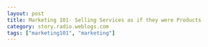 ```yaml
---
layout: post
title: Marketing 101- Selling Services as if they were Products
category: story.radio.weblogs.com
tags: ["marketing101", "marketing"]
---
```

<head>
<meta http-equiv="Content-Type" content="text/html; charset=UTF-8">
    <meta http-equiv="Expires" content="Mon, 01 Jan 1990 01:00:00 GMT">
    <title>Marketing 101: Selling Services as if they were Products</title>
    <style type="text/css">
      body {
        margin-top: 0px;
        margin-left: 0px;
        margin-right: 0px;
        margin-bottom: 0px;
        }

      body, td, p {
        font-family: verdana, sans-serif;
        font-size: 90%;
        }

      h2 { 
        font-family: Verdana, Arial, Helvetica, sans-serif; font-size: 24px; font-weight: bold
        }
      .header {
        font-family: Verdana, Arial, Helvetica, sans-serif; font-size: 40px; font-weight: bold
        }
      .realsmall {
        font-family: Verdana, Arial, Helvetica, sans-serif; font-size: 9px;
        }
      .small {
        font-family: Verdana, Arial, Helvetica, sans-serif; font-size: 10px;
        }
      </style>
    </head>

| 

 |

| ![](http://radio.weblogs.com/0103807/images/trans60x60.gif)  
 | Last updated: 6/16/2002; 10:21:40 AM  
 | ![](http://radio.weblogs.com/0103807/images/trans60x60.gif) |

| ![](http://radio.weblogs.com/0103807/images/trans60x1.gif)  
 | 

<font size="+3"><b><a href="http://radio.weblogs.com/0103807/" style="color:black; text-decoration:none">The FuzzyBlog!</a></b></font>  
_Marketing 101. Consulting 101. PHP Consulting. Random geeky stuff. I Blog Therefore I Am._

<font size="+1"><b>Marketing 101: Selling Services as if they were Products</b></font>

With the number of people that are currently out of work (and it's nowhere near as good as the government wants us to believe), I get email from every day -- and from every country -- about people wanting to consult and not knowing quote how to do it.&nbsp; In this article I'm going to talk about "Selling Services As If They Were Products".&nbsp; This is a marketing technique which lets consulting services be sold more effectively.&nbsp; I've been doing this, with moderate success, since 1992 and I've always been pleased with the results.

### Understand the Customer's Viewpoint: Services Versus Products

The first thing to understand about purchasing something is that it involves **risk**.&nbsp; If it's a software product then the risks are something like these:

- It might not work 
- It would take time 
- It might lose data 

Now with services, the risk is different.&nbsp; The risk is more one that is perceived by the customer than actual.&nbsp; For example, the customer sees a consultant and some of the following questions come to mind, either explicitly or implicitly:

- What can he do for me? 
- What does it cost? 
- What do I take away from it?

Now, whenever a customer has questions, those questions are **disincentives** to purchase -- they make the customer NOT want to purchase.&nbsp; If the customer has too many questions then he or she just won't purchase.&nbsp; And, in my mind, three questions is too many.&nbsp; That's three separate opportunities a customer has to not spend money with you.&nbsp; You just don't want that.

### Productizing a Service

As you can probably guess, my solution is to "productize" a service offering.&nbsp; This means taking whatever service you offer and making a product out of it.&nbsp; This brings up the obvious question -- when everything is so often just bits anyway, what's the difference between services and products?&nbsp; Here's my take on it:

1. Products are clearly defined -- there is a "spec" for a product in the form of product literature.&nbsp; Good product literature goes a long way towards making customers feel better about purchasing a product.&nbsp; And you can do product literature for services too (examples below).   
2. Pricing is clear -- there certainly are products where pricing isn't clear.&nbsp; But, by and large, most products have clear pricing models that can be understood.&nbsp; There is no reason why you can't set a price for a service offering, and not lose money on it --- if your "spec" is clear.&nbsp; This means that your "product literature" for the service has to spell out the terms of your offering.   
3. There's a take away -- this is very important to a customer.&nbsp; Having something tangible, be it code, a report, a signed off set of bugs, an mp3 file (see below, I'm getting to it) makes people feel good and it validates the overall transaction.   
4. Products are easy to purchase -- this is really, really important.&nbsp; Everyone is so busy today that if you don't make the purchasing process just plain drop dead easy for your service then it's not going to happen.&nbsp; 

### Examples

I'm going to illustrate this with a practical, real world example (this&nbsp;service actually exists).&nbsp; I'm not certain if my description of how they got started is or isn't correct but it's plausible.&nbsp; Let's say you were an experienced open source programmer in PHP.&nbsp; There is always a market for technical support.&nbsp; You set up a web site and focus not on big support contracts but on providing support via email, AOL Instant Messenger, Jabber, etc.&nbsp; And you charge $26.95 per month.&nbsp; This web site actually exists, [www.phphelpdesk.com](http://www.phphelpdesk.com/), and they really meet all the criteria:

1. Pretty good web site for product literature.   
2. Clear pricing.   
3. Take away (solved problems / example code).   
4. Easy to purchase (they could really do better here).

They seem to do a really good job.&nbsp; I don't think there is a Python help desk.&nbsp; Anyone out there want to run with this?

### Conclusion

Selling services as products isn't a panacea -- it tends to lower the price and that can be bad.&nbsp; The real benefit though is that not only does it make it easier for customers to purchase from you, it also gets people used to purchasing from you.&nbsp; One thing that you can generally count on is that once people purchase from you once, if you do a good job, they are much more likely to purchase again.&nbsp; The reason for this is that having let them "sample from the menu with an appetizer" they are better prepared to hire you for bigger projects i.e. "the full meal".

### Postscript: Putting My Money Where My Mouth Is

If there's anything in this world that's just plain annoying,&nbsp;it's when consultants pontificate about things but never, ever follow through.&nbsp; That's just wrong.&nbsp; So here's my new "service as product":

**Marketing 101: The One Hour Crash Consult**.&nbsp;

**Product Literature:**

See [http://www.fuzzygroup.com/services/marketing101/onehour/](http://www.fuzzygroup.com/services/marketing101/onehour/)

**Quick Description:**

Looking for marketing help for your high tech product or service?&nbsp; Email me or IM me and we'll set up a scheduled 1 hour voice call&nbsp;to discuss your situation.&nbsp; Let me know your website url in advance and I'll make sure that I'm up to speed so you don't have to educate me.&nbsp; Not in the U.S.?&nbsp; If you have a high speed connection then we can use Yahoo Messenger.&nbsp; I did a two hour call last week to Hong Kong and it worked pretty much flawlessly.&nbsp; And it's free.

**Price:**

Normally $100 U.S. but $60 U.S. for bloggers if you mention this article.&nbsp; Offer valid through September, 2002.&nbsp; Sign up for six sessions for $300 (that's one session for free!).

**Pay By:**

Amazon Tip Jar or PayPal.

**What do I Take Away?**

I'll record the whole session as an MP3 file and let you download it afterwards.&nbsp; You can then give this MP3 file to your inhouse marketing staff rather than worrying about taking notes, etc.&nbsp; This is a great way to informally capture knowledge.

**Question You're Thinking But Don't Want to Ask:**

Does this mean that you won't answer emails any longer?&nbsp; Nope.&nbsp; I know quite well that this isn't for everyone but I suspect that it will be useful for some.&nbsp; The benefits of a real time interaction, particularly one that you can play back after the fact, are huge.

 ![](http://www.fuzzygroup.com/images/trackers/rt_0103807_story_marketing101.gif)

  
  

<script language="JavaScript" type="text/javascript"><!--
	var imageUrl = "http://subhonker6.userland.com/weblogStats/count.gif";
	var imageTag = "<img src=\"" + imageUrl + "?group=radio1&usernum=103807&referer=" + escape (document.referrer) + "\" height=\"1\" width=\"1\">";
	document.write (imageTag);
	//--></script>

 | ![](http://radio.weblogs.com/0103807/images/trans60x1.gif)  
 |
| ![](http://radio.weblogs.com/0103807/images/trans60x60.gif)  
 | Copyright 2002 © The FuzzyStuff  
 | ![](http://radio.weblogs.com/0103807/images/trans60x60.gif)  
 |

